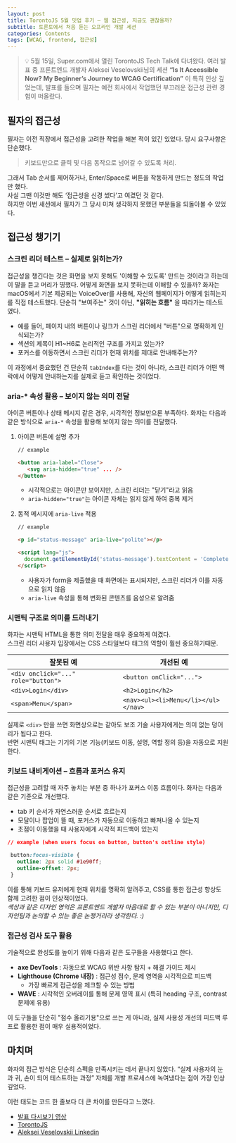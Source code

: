```yaml
---
layout: post
title: TorontoJS 5월 밋업 후기 – 웹 접근성, 지금도 괜찮을까?
subtitle: 토론토에서 처음 듣는 오프라인 개발 세션
categories: Contents
tags: [WCAG, frontend, 접근성]
---
```


> 💡 5월 15일, Super.com에서 열린 TorontoJS Tech Talk에 다녀왔다. 여러 발표 중 프론트엔드 개발자 Aleksei Veselovskii님의 세션 **“Is It Accessible Now? My Beginner’s Journey to WCAG Certification”** 이 특히 인상 깊었는데, 발표를 들으며 필자는 예전 회사에서 작업했던 부끄러운 접근성 관련 경험이 떠올랐다.

## 필자의 접근성

필자는 이전 직장에서 접근성을 고려한 작업을 해본 적이 있긴 있었다.
당시 요구사항은 단순했다.

> 키보드만으로 클릭 및 다음 동작으로 넘어갈 수 있도록 처리.

그래서 Tab 순서를 제어하거나, Enter/Space로 버튼을 작동하게 만드는 정도의 작업만 했다.   
사실 그땐 이것만 해도 ‘접근성을 신경 썼다’고 여겼던 것 같다.   
하지만 이번 새션에서 필자가 그 당시 미쳐 생각하지 못했던 부분들을 되돌아볼 수 있었다.

## 접근성 챙기기

### 스크린 리더 테스트 – 실제로 읽히는가?

접근성을 챙긴다는 것은 화면을 보지 못해도 '이해할 수 있도록' 만드는 것이라고 하는데 이 말을 듣고 머리가 띵했다.
어떻게 화면을 보지 못하는데 이해할 수 있을까? 화자는 macOS에서 기본 제공되는 VoiceOver를 사용해, 자신의 웹페이지가 어떻게 읽히는지를 직접 테스트했다. 단순히 "보여주는" 것이 아닌, **"읽히는 흐름"** 을 따라가는 테스트였다.

- 예를 들어, 페이지 내의 버튼이나 링크가 스크린 리더에서 "버튼"으로 명확하게 인식되는가?
- 섹션의 제목이 H1~H6로 논리적인 구조를 가지고 있는가?
- 포커스를 이동하면서 스크린 리더가 현재 위치를 제대로 안내해주는가?

이 과정에서 중요했던 건 단순히 `tabIndex`를 다는 것이 아니라, 스크린 리더가 어떤 맥락에서 어떻게 안내하는지를 실제로 듣고 확인하는 것이었다.

### aria-* 속성 활용 – 보이지 않는 의미 전달

아이콘 버튼이나 상태 메시지 같은 경우, 시각적인 정보만으론 부족하다.
화자는 다음과 같은 방식으로 `aria-*` 속성을 활용해 보이지 않는 의미를 전달했다.

1. 아이콘 버튼에 설명 추가

   ```HTML
   // example

   <button aria-label="Close">
      <svg aria-hidden="true" ... />
   </button>
   ```

   - 시각적으로는 아이콘만 보이지만, 스크린 리더는 "닫기"라고 읽음
   - `aria-hidden="true"`는 아이콘 자체는 읽지 않게 하여 중복 제거

2. 동적 메시지에 `aria-live` 적용

   ```HTML
   // example

   <p id="status-message" aria-live="polite"></p>

   <script lang="js">
     document.getElementById('status-message').textContent = 'Completed Submit!';
   </script>
   ```

   - 사용자가 form을 제출했을 때 화면에는 표시되지만, 스크린 리더가 이를 자동으로 읽지 않음
   - `aria-live` 속성을 통해 변화된 콘텐츠를 음성으로 알려줌

### 시맨틱 구조로 의미를 드러내기

화자는 시맨틱 HTML을 통한 의미 전달을 매우 중요하게 여겼다.   
스크린 리더 사용자 입장에서는 CSS 스타일보다 태그의 역할이 훨씬 중요하기때문.

| 잘못된 예                               | 개선된 예                           |
| ----------------------------------- | ----------------------------------- |
| `<div onclick="..." role="button">` | `<button onClick="...">`            |
| `<div>Login</div>`                    | `<h2>Login</h2>`                   |
| `<span>Menu</span>`                   | `<nav><ul><li>Menu</li></ul></nav>` |

실제로 `<div>` 만을 쓰면 화면상으로는 같아도 보조 기술 사용자에게는 의미 없는 덩어리가 됩다고 한다.   
반면 시맨틱 태그는 기기의 기본 기능(키보드 이동, 설명, 역할 정의 등)을 자동으로 지원한다.

### 키보드 내비게이션 – 흐름과 포커스 유지

접근성을 고려할 때 자주 놓치는 부분 중 하나가 포커스 이동 흐름이다. 화자는 다음과 같은 기준으로 개선했다.

- tab 키 순서가 자연스러운 순서로 흐르는지
- 모달이나 팝업이 뜰 때, 포커스가 자동으로 이동하고 빠져나올 수 있는지
- 초점이 이동했을 때 사용자에게 시각적 피드백이 있는지

```CSS
// example (when users focus on button, button's outline style)

 button:focus-visible {
   outline: 2px solid #1e90ff;
   outline-offset: 2px;
 }
```

이를 통해 키보드 유저에게 현재 위치를 명확히 알려주고, CSS를 통한 접근성 향상도 함께 고려한 점이 인상적이었다.   
_색상과 같은 디자인 영억은 프론트엔드 개발자 마음대로 할 수 있는 부분이 아니지만, 디자인팀과 논의할 수 있는 좋은 논쟁거리라 생각한다. :)_

### 접근성 검사 도구 활용

기술적으로 완성도를 높이기 위해 다음과 같은 도구들을 사용했다고 한다.

- **axe DevTools** : 자동으로 WCAG 위반 사항 탐지 + 해결 가이드 제시
- **Lighthouse (Chrome 내장)** : 접근성 점수, 문제 영역을 시각적으로 피드백
  - 가장 빠르게 접근성을 체크할 수 있는 방법
- **WAVE** : 시각적인 오버레이를 통해 문제 영역 표시 (특히 heading 구조, contrast 문제에 유용)

이 도구들을 단순히 "점수 올리기용"으로 쓰는 게 아니라, 실제 사용성 개선의 피드백 루프로 활용한 점이 매우 실용적이었다.

## 마치며

화자의 접근 방식은 단순히 스펙을 만족시키는 데서 끝나지 않았다.
“실제 사용자의 눈과 귀, 손이 되어 테스트하는 과정” 자체를 개발 프로세스에 녹여냈다는 점이 가장 인상 깊었다.

이런 태도는 코드 한 줄보다 더 큰 차이를 만든다고 느꼈다.

- [발표 다시보기 영상](https://www.youtube.com/live/G2SKWSdEQig)
- [TorontoJS](https://guild.host/events/tech-talk-inperson-may-6f48pj)
- [Aleksei Veselovskii Linkedin](https://www.linkedin.com/in/veselovskiyai/)
